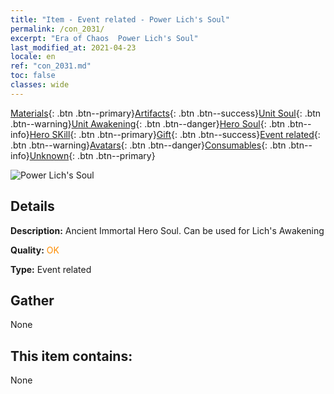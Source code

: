 ```yaml
---
title: "Item - Event related - Power Lich's Soul"
permalink: /con_2031/
excerpt: "Era of Chaos  Power Lich's Soul"
last_modified_at: 2021-04-23
locale: en
ref: "con_2031.md"
toc: false
classes: wide
---
```

 [Materials](/Items/){: .btn .btn--primary}[Artifacts](/Items/Artifacts/){: .btn .btn--success}[Unit Soul](/Items/UnitSoul/){: .btn .btn--warning}[Unit Awakening](/Items/UnitAwakening/){: .btn .btn--danger}[Hero Soul](/Items/HeroSoul/){: .btn .btn--info}[Hero SKill](/Items/HeroSkill/){: .btn .btn--primary}[Gift](/Items/Gift/){: .btn .btn--success}[Event related](/Items/Events/){: .btn .btn--warning}[Avatars](/Items/Avatars/){: .btn .btn--danger}[Consumables](/Items/Consumables/){: .btn .btn--info}[Unknown](/Items/Unknown/){: .btn .btn--primary}

 ![Power Lich's Soul](/images/t/juexing_305.png)

## Details
 **Description:** Ancient Immortal Hero Soul. Can be used for Lich's Awakening

 **Quality:** <span style="color: #FF8C00">OK</span>

 **Type:** Event related

## Gather

  None

## This item contains:

  None

